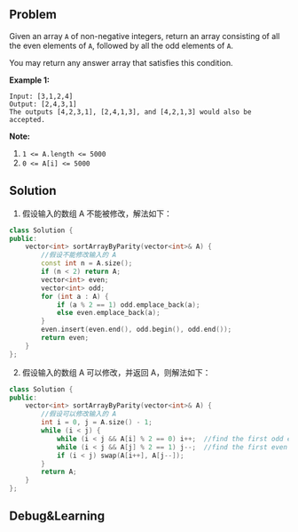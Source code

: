 ## Problem

Given an array `A` of non-negative integers, return an array consisting of all the even elements of `A`, followed by all the odd elements of `A`.

You may return any answer array that satisfies this condition.

 

**Example 1:**

```
Input: [3,1,2,4]
Output: [2,4,3,1]
The outputs [4,2,3,1], [2,4,1,3], and [4,2,1,3] would also be accepted.
```

 

**Note:**

1. `1 <= A.length <= 5000`
2. `0 <= A[i] <= 5000`



## Solution

1. 假设输入的数组 A 不能被修改，解法如下：

```c++
class Solution {
public:
    vector<int> sortArrayByParity(vector<int>& A) {
        //假设不能修改输入的 A
        const int n = A.size();
        if (n < 2) return A;
        vector<int> even;
        vector<int> odd;
        for (int a : A) {
            if (a % 2 == 1) odd.emplace_back(a);
            else even.emplace_back(a);
        }
        even.insert(even.end(), odd.begin(), odd.end());
        return even;
    }
};
```

2. 假设输入的数组 A 可以修改，并返回 A，则解法如下：

```c++
class Solution {
public:
    vector<int> sortArrayByParity(vector<int>& A) {
        //假设可以修改输入的 A
        int i = 0, j = A.size() - 1;
        while (i < j) {
            while (i < j && A[i] % 2 == 0) i++;  //find the first odd element from left
            while (i < j && A[j] % 2 == 1) j--;  //find the first even element from right
            if (i < j) swap(A[i++], A[j--]);
        }
        return A;
    }
};
```



## Debug&Learning



